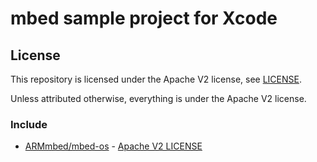# mbed sample project for Xcode

## License

This repository is licensed under the Apache V2 license, see [LICENSE]( ./LICENSE  ).

Unless attributed otherwise, everything is under the Apache V2 license.

### Include

* [ARMmbed/mbed-os]( https://github.com/ARMmbed/mbed-os  ) - [Apache V2 LICENSE]( https://github.com/ARMmbed/mbed-os/blob/master/LICENSE  )

